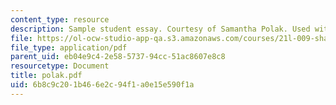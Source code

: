 ```yaml
---
content_type: resource
description: Sample student essay. Courtesy of Samantha Polak. Used with permission.
file: https://ol-ocw-studio-app-qa.s3.amazonaws.com/courses/21l-009-shakespeare-spring-2004/6b8c9c201b466e2c94f1a0e15e590f1a_polak.pdf
file_type: application/pdf
parent_uid: eb04e9c4-2e58-5737-94cc-51ac8607e8c8
resourcetype: Document
title: polak.pdf
uid: 6b8c9c20-1b46-6e2c-94f1-a0e15e590f1a
---
```

